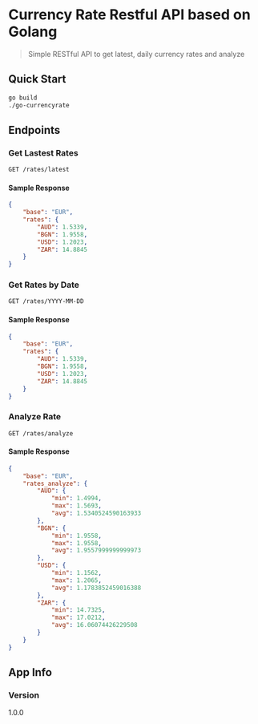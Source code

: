 # Currency Rate Restful API based on Golang

> Simple RESTful API to get latest, daily currency rates and analyze

## Quick Start

``` bash
go build
./go-currencyrate
```

## Endpoints

### Get Lastest Rates
``` bash
GET /rates/latest
```

#### Sample Response
```json
{
    "base": "EUR",
    "rates": {
        "AUD": 1.5339,
        "BGN": 1.9558,
        "USD": 1.2023,
        "ZAR": 14.8845
    }
}
```

### Get Rates by Date
``` bash
GET /rates/YYYY-MM-DD
```

#### Sample Response
```json
{
    "base": "EUR",
    "rates": {
        "AUD": 1.5339,
        "BGN": 1.9558,
        "USD": 1.2023,
        "ZAR": 14.8845
    }
}
```

### Analyze Rate
``` bash
GET /rates/analyze
```

#### Sample Response
```json
{
    "base": "EUR",
    "rates_analyze": {
        "AUD": {
            "min": 1.4994,
            "max": 1.5693,
            "avg": 1.5340524590163933
        },
        "BGN": {
            "min": 1.9558,
            "max": 1.9558,
            "avg": 1.9557999999999973
        },
        "USD": {
            "min": 1.1562,
            "max": 1.2065,
            "avg": 1.1783852459016388
        },
        "ZAR": {
            "min": 14.7325,
            "max": 17.0212,
            "avg": 16.06074426229508
        }
    }
}
```

## App Info

### Version

1.0.0